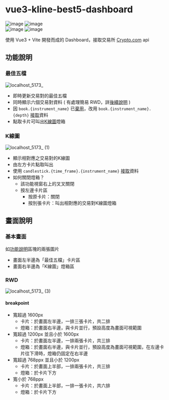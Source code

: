 #  vue3-kline-best5-dashboard
![image](https://img.shields.io/badge/node-v22.13.1-green.svg) 
![image](https://img.shields.io/badge/vue-v3.5.13-brightgreen.svg)   
![image](https://img.shields.io/badge/typescript-blue.svg) ![image](https://img.shields.io/badge/pnpm-985F2A.svg) 
 
使用 Vue3 + Vite 開發而成的 Dashboard，接取交易所 [Crypto.com](https://crypto.com/) api

## 功能說明
### 最佳五檔
![localhost_5173_](https://github.com/user-attachments/assets/27368442-f57c-4e60-be67-d152dd2b5232)
- 即時更新交易對的最佳五檔
- 同時顯示六個交易對資料 ( 有處理簡易 RWD，詳[後續說明](#rwd) )
- 因 `book.{instrument_name}` 已[棄用](https://exchange-docs.crypto.com/exchange/v1/rest-ws/index.html#book-instrument_name)，改用 `book.{instrument_name}.{depth}` [接取](https://exchange-docs.crypto.com/exchange/v1/rest-ws/index.html#book-instrument_name-depth)資料
- 點取卡片可叫出[K線圖](K線圖)燈箱

### K線圖
![localhost_5173_ (1)](https://github.com/user-attachments/assets/a805bfc8-2a38-462a-b039-6b1d801956bc)
- 顯示相對應之交易對的K線圖
- 由左方卡片點取叫出
- 使用 `candlestick.{time_frame}.{instrument_name}` [接取](https://exchange-docs.crypto.com/exchange/v1/rest-ws/index.html#candlestick-time_frame-instrument_name)資料
- 如何關閉燈箱？
  - 該功能視窗右上的叉叉關閉
  - 按左邊卡片區
    -  按原卡片：關閉
    -  按別張卡片：叫出相對應的交易對K線圖燈箱

## 畫面說明
### 基本畫面
如[功能說明](#功能說明)區塊的兩張圖片
- 畫面左半邊為「最佳五檔」卡片區
- 畫面右半邊為「K線圖」燈箱區
### RWD
![localhost_5173_ (3)](https://github.com/user-attachments/assets/42cbbaaa-195d-4bc1-bc94-bbec30541fde)
#### breakpoint
- 寬超過 1600px
  - 卡片：於畫面左半邊，一排三張卡片，共二排
  - 燈箱：於畫面右半邊，與卡片並行，預設高度為畫面可視範圍
- 寬超過 1200px 並且小於 1600px
  - 卡片：於畫面左半邊，一排兩張卡片，共三排
  - 燈箱：於畫面右半邊，與卡片並行，預設高度為畫面可視範圍，在左邊卡片往下滑時，燈箱仍固定在右半邊
- 寬超過 768ppx 並且小於 1200px
  - 卡片：於畫面上半部，一排兩張卡片，共三排
  - 燈箱：於卡片下方
- 寬小於 768ppx
  - 卡片：於畫面上半部，一排一張卡片，共六排
  - 燈箱：於卡片下方

